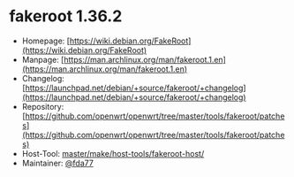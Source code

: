 # fakeroot 1.36.2
 - Homepage: [https://wiki.debian.org/FakeRoot](https://wiki.debian.org/FakeRoot)
 - Manpage: [https://man.archlinux.org/man/fakeroot.1.en](https://man.archlinux.org/man/fakeroot.1.en)
 - Changelog: [https://launchpad.net/debian/+source/fakeroot/+changelog](https://launchpad.net/debian/+source/fakeroot/+changelog)
 - Repository: [https://github.com/openwrt/openwrt/tree/master/tools/fakeroot/patches](https://github.com/openwrt/openwrt/tree/master/tools/fakeroot/patches)
 - Host-Tool: [master/make/host-tools/fakeroot-host/](https://github.com/Freetz-NG/freetz-ng/tree/master/make/host-tools/fakeroot-host/)
 - Maintainer: [@fda77](https://github.com/fda77)

